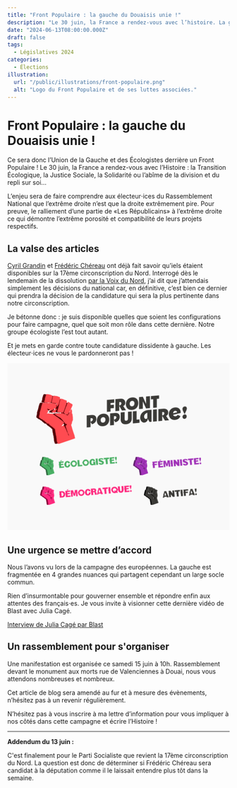 ```yaml
---
title: "Front Populaire : la gauche du Douaisis unie !"
description: "Le 30 juin, la France a rendez-vous avec l’histoire. La gauche doit enthousiasmer pour mettre le RN en déroute."
date: "2024-06-13T08:00:00.000Z"
draft: false
tags:
  - Législatives 2024
categories:
  - Élections
illustration:
  url: "/public/illustrations/front-populaire.png"
  alt: "Logo du Front Populaire et de ses luttes associées."
---
```


# Front Populaire : la gauche du Douaisis unie !

Ce sera donc l’Union de la Gauche et des Écologistes derrière un Front Populaire ! Le 30 juin, la France a rendez-vous avec l’Histoire : la Transition Écologique, la Justice Sociale, la Solidarité ou l’abîme de la division et du repli sur soi…

L’enjeu sera de faire comprendre aux électeur⋅ices du Rassemblement National que l’extrême droite n’est que la droite extrêmement pire. Pour preuve, le ralliement d’une partie de «Les Républicains» à l’extrême droite ce qui démontre l’extrême porosité et compatibilité de leurs projets respectifs.

## La valse des articles

[Cyril Grandin](https://www.lobservateur.fr/nord-lfi-cyril-grandin-front-populaire-17e/) et [Frédéric Chéreau](https://www.lavoixdunord.fr/1472082/article/2024-06-12/legislatives-frederic-chereau-en-premiere-ligne-une-hypothese-parmi-d-autres) ont déjà fait savoir qu’iels étaient disponibles sur la 17ème circonscription du Nord. Interrogé dès le lendemain de la dissolution [par la Voix du Nord](https://www.lavoixdunord.fr/1471498/article/2024-06-10/qui-peut-entraver-la-marche-en-avant-du-rassemblement-national-dans-la-17e), j’ai dit que j’attendais simplement les décisions du national car, en définitive, c’est bien ce dernier qui prendra la décision de la candidature qui sera la plus pertinente dans notre circonscription.

Je bétonne donc : je suis disponible quelles que soient les configurations pour faire campagne, quel que soit mon rôle dans cette dernière. Notre groupe écologiste l’est tout autant.

Et je mets en garde contre toute candidature dissidente à gauche. Les électeur⋅ices ne vous le pardonneront pas !

![Logo du Front Populaire et de ses luttes associées](/public/illustrations/front-populaire.png)

## Une urgence se mettre d’accord

Nous l’avons vu lors de la campagne des européennes. La gauche est fragmentée en 4 grandes nuances qui partagent cependant un large socle commun.

Rien d’insurmontable pour gouverner ensemble et répondre enfin aux attentes des français⋅es. Je vous invite à visionner cette dernière vidéo de Blast avec Julia Cagé.

[Interview de Julia Cagé par Blast](https://www.youtube.com/watch?v=VcSXtocODIA "📺 Voir la vidéo")

## Un rassemblement pour s'organiser

Une manifestation est organisée ce samedi 15 juin à 10h. Rassemblement devant le monument aux morts rue de Valenciennes à Douai, nous vous attendons nombreuses et nombreux.

Cet article de blog sera amendé au fur et à mesure des évènements, n’hésitez pas à un revenir régulièrement.

N’hésitez pas à vous inscrire à ma lettre d’information pour vous impliquer à nos côtés dans cette campagne et écrire l’Histoire !

---

**Addendum du 13 juin :**

C'est finalement pour le Parti Socialiste que revient la 17ème circonscription du Nord. La question est donc de déterminer si Frédéric Chéreau sera candidat à la députation comme il le laissait entendre plus tôt dans la semaine.
